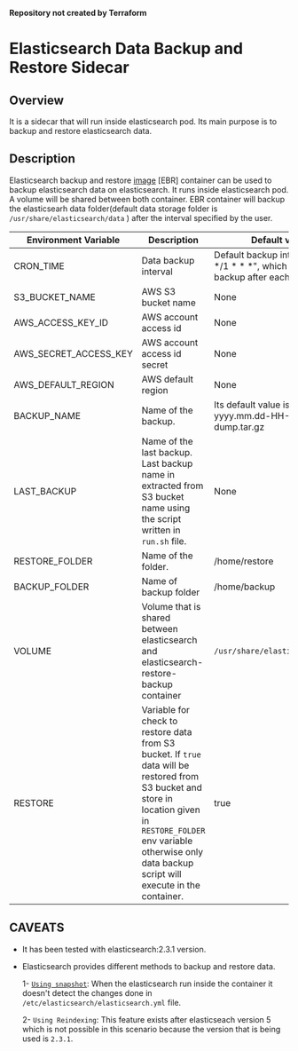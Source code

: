 **Repository not created by Terraform**

# Elasticsearch Data Backup and Restore Sidecar

## Overview

It is a sidecar that will run inside elasticsearch pod. Its main purpose is to backup and restore elasticsearch data.

## Description

Elasticsearch backup and restore [image](https://hub.docker.com/r/stakater/elasticsearch-backup-restore) [EBR] container can be used to backup elasticsearch data on elasticsearch. It runs inside elasticsearch pod. A volume will be shared between both container. EBR container will backup the elasticsearh data folder(default data storage folder is `/usr/share/elasticsearch/data` ) after the interval specified by the user.


| Environment Variable | Description | Default value |
|---|---|---|
| CRON_TIME | Data backup interval | Default backup interval is "00 */1 * * *", which means take backup after each hour. |
| S3_BUCKET_NAME | AWS S3 bucket name | None |
| AWS_ACCESS_KEY_ID | AWS account access id | None |
| AWS_SECRET_ACCESS_KEY | AWS account access id secret | None |
| AWS_DEFAULT_REGION | AWS default region | None |
| BACKUP_NAME | Name of the backup. | Its default value is yyyy.mm.dd-HH-MM-SS-dump.tar.gz |
| LAST_BACKUP | Name of the last backup. Last backup name in extracted from S3 bucket name using the script written in `run.sh` file. | None |
| RESTORE_FOLDER | Name of the folder. | /home/restore |
| BACKUP_FOLDER | Name of backup folder | /home/backup |
| VOLUME | Volume that is shared between elasticsearch and elasticsearch-restore-backup container | `/usr/share/elasticsearch/data` |
| RESTORE | Variable for check to restore data from S3 bucket. If `true` data will be restored from S3 bucket and store in location given in `RESTORE_FOLDER` env variable otherwise only data backup script will execute in the container. | true |


## CAVEATS

* It has been tested with elasticsearch:2.3.1 version.

* Elasticsearch provides different methods to backup and restore data. 
  
  1- [`Using snapshot`](https://linuxaws.wordpress.com/2018/09/21/how-to-create-snapshots-of-elasticsearch-cluster-data-and-restore/):  When the elasticsearch run inside the container it doesn't detect the changes done in `/etc/elasticsearch/elasticsearch.yml` file.

  2- `Using Reindexing`: This feature exists after elasticseach version 5 which is not possible in this scenario because the version that is being used is `2.3.1`.